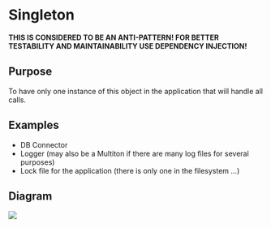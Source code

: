 # Singleton

**THIS IS CONSIDERED TO BE AN ANTI-PATTERN! FOR BETTER TESTABILITY AND MAINTAINABILITY USE DEPENDENCY INJECTION!**

## Purpose

To have only one instance of this object in the application that will handle all calls.

## Examples

* DB Connector
* Logger (may also be a Multiton if there are many log files for several purposes)
* Lock file for the application (there is only one in the filesystem ...)

## Diagram

<img src="http://yuml.me/diagram/scruffy/class/[Singleton|-instance: Singleton|+getInstance(): Singleton;-__construct(): void;-__clone(): void;-__wakeup(): void]" >